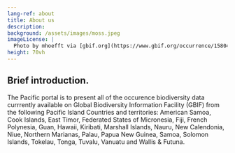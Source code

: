 ```yaml
---
lang-ref: about
title: About us
description:
background: /assets/images/moss.jpeg
imageLicense: |
  Photo by mhoefft via [gbif.org](https://www.gbif.org/occurrence/1580487687)
height: 70vh
---
```


## Brief introduction.

The Pacific portal is to present all of the occurence biodiversity data currrently available on Global Biodiversity Information Facility (GBIF) from the following Pacific Island Countries and territories:
American Samoa, Cook Islands, East Timor, Federated States of Micronesia, Fiji, French Polynesia, Guan, Hawaii, Kiribati, Marshall Islands, Nauru, New Calendonia, Niue, Northern Marianas, Palau, Papua New Guinea, Samoa, Solomon Islands, Tokelau, Tonga, Tuvalu, Vanuatu and Wallis & Futuna.
